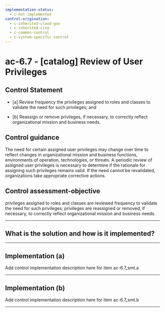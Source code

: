 ```yaml
---
implementation-status:
  - c-not-implemented
control-origination:
  - c-inherited-cloud-gov
  - c-inherited-cisa
  - c-common-control
  - c-system-specific-control
---
```


# ac-6.7 - \[catalog\] Review of User Privileges

## Control Statement

- \[a\] Review frequency the privileges assigned to roles and classes to validate the need for such privileges; and

- \[b\] Reassign or remove privileges, if necessary, to correctly reflect organizational mission and business needs.

## Control guidance

The need for certain assigned user privileges may change over time to reflect changes in organizational mission and business functions, environments of operation, technologies, or threats. A periodic review of assigned user privileges is necessary to determine if the rationale for assigning such privileges remains valid. If the need cannot be revalidated, organizations take appropriate corrective actions.

## Control assessment-objective

privileges assigned to roles and classes are reviewed frequency to validate the need for such privileges;
privileges are reassigned or removed, if necessary, to correctly reflect organizational mission and business needs.

______________________________________________________________________

## What is the solution and how is it implemented?

<!-- Please leave this section blank and enter implementation details in the parts below. -->

______________________________________________________________________

## Implementation (a)

Add control implementation description here for item ac-6.7_smt.a

______________________________________________________________________

## Implementation (b)

Add control implementation description here for item ac-6.7_smt.b

______________________________________________________________________
